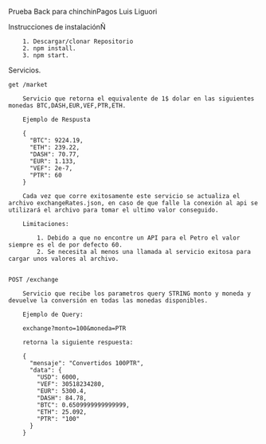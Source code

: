 Prueba Back para chinchinPagos Luis Liguori

Instrucciones de instalaciónÑ

		1. Descargar/clonar Repositorio
		2. npm install.
		3. npm start.

Servicios.

	get /market

		Servicio que retorna el equivalente de 1$ dolar en las siguientes monedas BTC,DASH,EUR,VEF,PTR,ETH.

		Ejemplo de Respusta

		{
		  "BTC": 9224.19,
		  "ETH": 239.22,
		  "DASH": 70.77,
		  "EUR": 1.133,
		  "VEF": 2e-7,
		  "PTR": 60
		}

		Cada vez que corre exitosamente este servicio se actualiza el archivo exchangeRates.json, en caso de que falle la conexión al api se utilizará el archivo para tomar el ultimo valor conseguido.

		Limitaciones:
			
			1. Debido a que no encontre un API para el Petro el valor siempre es el de por defecto 60.
			2. Se necesita al menos una llamada al servicio exitosa para cargar unos valores al archivo.


	POST /exchange

		Servicio que recibe los parametros query STRING monto y moneda y devuelve la conversión en todas las monedas disponibles.

		Ejemplo de Query:

		exchange?monto=100&moneda=PTR

		retorna la siguiente respuesta:

		{
		  "mensaje": "Convertidos 100PTR",
		  "data": {
		    "USD": 6000,
		    "VEF": 30518234280,
		    "EUR": 5300.4,
		    "DASH": 84.78,
		    "BTC": 0.6509999999999999,
		    "ETH": 25.092,
		    "PTR": "100"
		  }
		}

